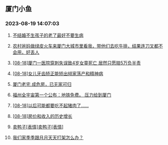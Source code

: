 ## 厦门小鱼 
### 2023-08-19 14:07:03

1. [不结婚不生孩子的老了最好不要生病](http://bbs.xmfish.com/read-htm-tid-18056322.html)

2. [农村爸妈做绿皮火车来厦门大城市里看我，带他们去吃牛排，结果连刀叉都不会用，好丢人](http://bbs.xmfish.com/read-htm-tid-18056397.html)

3. [[08-18]厦门一医院穿刺失误致4岁女童死亡 居然只愿赔5万负半责](http://bbs.xmfish.com/read-htm-tid-18056267.html)

4. [[08-18]女儿牙齿矫正能矫出倾家荡产和精神病](http://bbs.xmfish.com/read-htm-tid-18056346.html)

5. [厦门老宅
成危房，已无家可归](http://bbs.xmfish.com/read-htm-tid-18056385.html)

6. [福州全宇宙第一个公布：地铁免费。 压力给到厦门](http://bbs.xmfish.com/read-htm-tid-18056461.html)

7. [[08-18]以后可能都要吃不起猪肉了……](http://bbs.xmfish.com/read-htm-tid-18056365.html)

8. [[08-18]房价和收入的历史增长](http://bbs.xmfish.com/read-htm-tid-18056394.html)

9. [卖鸭子[表情]卖鸭子[表情]](http://bbs.xmfish.com/read-htm-tid-18056449.html)

10. [我们家季季跟月月天天打架怎么办？](http://bbs.xmfish.com/read-htm-tid-18056336.html)

